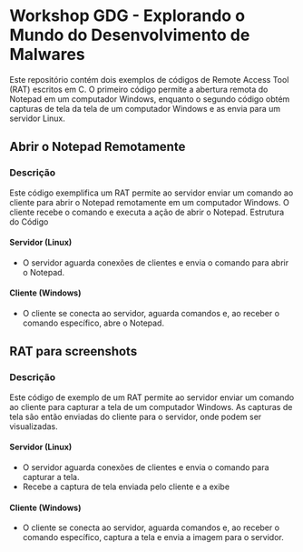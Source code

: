 # Workshop GDG - Explorando o Mundo do Desenvolvimento de Malwares

Este repositório contém dois exemplos de códigos de Remote Access Tool (RAT) escritos em C. O primeiro código permite a abertura remota do Notepad em um computador Windows, enquanto o segundo código obtém capturas de tela da tela de um computador Windows e as envia para um servidor Linux.

## Abrir o Notepad Remotamente

### Descrição

Este código exemplifica um RAT permite ao servidor enviar um comando ao cliente para abrir o Notepad remotamente em um computador Windows. O cliente recebe o comando e executa a ação de abrir o Notepad.
Estrutura do Código

#### Servidor (Linux)
- O servidor aguarda conexões de clientes e envia o comando para abrir o Notepad.
#### Cliente (Windows)
- O cliente se conecta ao servidor, aguarda comandos e, ao receber o comando específico, abre o Notepad.

## RAT para screenshots

### Descrição

Este código de exemplo de um RAT permite ao servidor enviar um comando ao cliente para capturar a tela de um computador Windows. As capturas de tela são então enviadas do cliente para o servidor, onde podem ser visualizadas.

#### Servidor (Linux)
- O servidor aguarda conexões de clientes e envia o comando para capturar a tela.
- Recebe a captura de tela enviada pelo cliente e a exibe 
#### Cliente (Windows)
- O cliente se conecta ao servidor, aguarda comandos e, ao receber o comando específico, captura a tela e envia a imagem para o servidor.